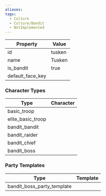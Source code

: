 ```yaml
---
aliases: 
tags:
  - Culture
  - Culture/Bandit
  - NotImplemented
---
```


| Property         | Value  |
| ---------------- | ------ |
| id               | tusken |
| name             | Tusken |
| is_bandit        | true   |
| default_face_key |        |

### Character Types
| Type              | Character |
| ----------------- | --------- |
| basic_troop       |           |
| elite_basic_troop |           |
| bandit_bandit     |           |
| bandit_raider     |           |
| bandit_chief      |           |
| bandit_boss       |           |

### Party Templates
| Type                       | Template |
| -------------------------- | -------- |
| bandit_boss_party_template |          |
